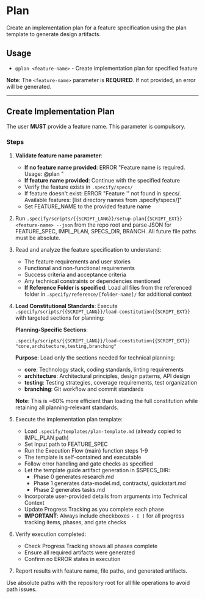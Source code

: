 # Plan

Create an implementation plan for a feature specification using the plan template to generate design artifacts.

## Usage

- `@plan <feature-name>` - Create implementation plan for specified feature

**Note**: The `<feature-name>` parameter is **REQUIRED**. If not provided, an error will be generated.

---

## Create Implementation Plan

The user **MUST** provide a feature name. This parameter is compulsory.

### Steps

1. **Validate feature name parameter**:

   - **If no feature name provided**: ERROR "Feature name is required. Usage: @plan <feature-name>"
   - **If feature name provided**: Continue with the specified feature
   - Verify the feature exists in `.specify/specs/`
   - If feature doesn't exist: ERROR "Feature '<feature-name>' not found in specs/. Available features: [list directory names from .specify/specs/]"
   - Set FEATURE_NAME to the provided feature name

2. Run `.specify/scripts/{{SCRIPT_LANG}}/setup-plan{{SCRIPT_EXT}} <feature-name> --json` from the repo root and parse JSON for FEATURE_SPEC, IMPL_PLAN, SPECS_DIR, BRANCH. All future file paths must be absolute.

3. Read and analyze the feature specification to understand:

   - The feature requirements and user stories
   - Functional and non-functional requirements
   - Success criteria and acceptance criteria
   - Any technical constraints or dependencies mentioned
   - **If Reference Folder is specified**: Load all files from the referenced folder in `.specify/reference/[folder-name]/` for additional context

4. **Load Constitutional Standards**: Execute `.specify/scripts/{{SCRIPT_LANG}}/load-constitution{{SCRIPT_EXT}}` with targeted sections for planning:

   **Planning-Specific Sections**:

   ```{{SCRIPT_LANG}}
   .specify/scripts/{{SCRIPT_LANG}}/load-constitution{{SCRIPT_EXT}} "core,architecture,testing,branching"
   ```

   **Purpose**: Load only the sections needed for technical planning:

   - **core**: Technology stack, coding standards, linting requirements
   - **architecture**: Architectural principles, design patterns, API design
   - **testing**: Testing strategies, coverage requirements, test organization
   - **branching**: Git workflow and commit standards

   **Note**: This is ~60% more efficient than loading the full constitution while retaining all planning-relevant standards.

5. Execute the implementation plan template:

   - Load `.specify/templates/plan-template.md` (already copied to IMPL_PLAN path)
   - Set Input path to FEATURE_SPEC
   - Run the Execution Flow (main) function steps 1-9
   - The template is self-contained and executable
   - Follow error handling and gate checks as specified
   - Let the template guide artifact generation in $SPECS_DIR:
     - Phase 0 generates research.md
     - Phase 1 generates data-model.md, contracts/, quickstart.md
     - Phase 2 generates tasks.md
   - Incorporate user-provided details from arguments into Technical Context
   - Update Progress Tracking as you complete each phase
   - **IMPORTANT**: Always include checkboxes `- [ ]` for all progress tracking items, phases, and gate checks

6. Verify execution completed:

   - Check Progress Tracking shows all phases complete
   - Ensure all required artifacts were generated
   - Confirm no ERROR states in execution

7. Report results with feature name, file paths, and generated artifacts.

Use absolute paths with the repository root for all file operations to avoid path issues.
